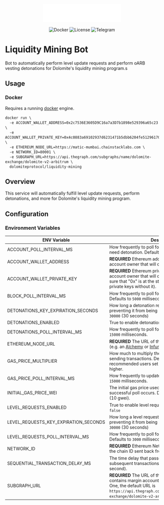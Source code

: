 <p style="text-align: center"><img src="https://github.com/dolomite-exchange/dolomite-margin/raw/master/docs/dolomite-logo.png" width="256" alt="Dolomite Logo" /></p>

<div style="text-align: center">
  <a href='https://hub.docker.com/r/dolomiteprotocol/liquidity-mining-bot' style="text-decoration:none;">
    <img src='https://img.shields.io/badge/docker-container-blue.svg?longCache=true' alt='Docker' />
  </a>
  <a href='https://github.com/dolomite-exchange/liquidity-mining-bot/blob/master/LICENSE' style="text-decoration:none;">
    <img src='https://img.shields.io/github/license/dolomite-exchange/liquidity-mining-bot.svg' alt='License' />
  </a>
  <a href='https://t.me/official' style="text-decoration:none;">
    <img src='https://img.shields.io/badge/chat-on%20telegram-9cf.svg?longCache=true' alt='Telegram' />
  </a>
</div>

# Liquidity Mining Bot

Bot to automatically perform level update requests and perform oARB vesting detonations for Dolomite's liquidity mining
program.s

## Usage

### Docker

Requires a running [docker](https://docker.com) engine.

```
docker run \
  -e ACCOUNT_WALLET_ADDRESS=0x2c7536E3605D9C16a7a3D7b1898e529396a65c23 \
  -e ACCOUNT_WALLET_PRIVATE_KEY=0x4c0883a69102937d6231471b5dbb6204fe5129617082792ae468d01a3f362318 \
  -e ETHEREUM_NODE_URL=https://matic-mumbai.chainstacklabs.com \
  -e NETWORK_ID=80001 \
  -e SUBGRAPH_URL=https://api.thegraph.com/subgraphs/name/dolomite-exchange/dolomite-v2-arbitrum \
  dolomiteprotocol/liquidity-mining
```

## Overview

This service will automatically fulfill level update requests, perform detonations, and more for Dolomite's liquidity
mining program.

## Configuration

### Environment Variables

| ENV Variable                          | Description                                                                                                                                                                                                   |
|---------------------------------------|---------------------------------------------------------------------------------------------------------------------------------------------------------------------------------------------------------------|
| ACCOUNT_POLL_INTERVAL_MS              | How frequently to poll for account positions that need detonation. Defaults to `15000` milliseconds.                                                                                                          |
| ACCOUNT_WALLET_ADDRESS                | **REQUIRED** Ethereum address of the Dolomite account owner that will do the liquidations.                                                                                                                    |
| ACCOUNT_WALLET_PRIVATE_KEY            | **REQUIRED** Ethereum private key the Dolomite account owner that will do the liquidations. Make sure that "0x" is at the start of it (MetaMask exports private keys without it).                             |
| BLOCK_POLL_INTERVAL_MS                | How frequently to poll for the latest block number. Defaults to `5000` milliseconds.                                                                                                                          |
| DETONATIONS_KEY_EXPIRATION_SECONDS    | How long a detonation remains in the cache, preventing it from being resubmitted. Defaults to `30000` (30 seconds)                                                                                            |
| DETONATIONS_ENABLED                   | True to enable detonations. Defaults to `false`                                                                                                                                                               |
| DETONATIONS_POLL_INTERVAL_MS          | How frequently to poll for detonations. Defaults to `15000` milliseconds.                                                                                                                                     |
| ETHEREUM_NODE_URL                     | **REQUIRED** The URL of the Ethereum node to use (e.g. an [Alchemy](https://alchemy.com) or [Infura](https://infura.io/) endpoint).                                                                           |
| GAS_PRICE_MULTIPLIER                  | How much to multiply the `fast` gas price by when sending transactions. Defaults to `1` but it is recommended users set this variable to something higher.                                                    |
| GAS_PRICE_POLL_INTERVAL_MS            | How frequently to update the gas price. Defaults to `15000` milliseconds.                                                                                                                                     |
| INITIAL_GAS_PRICE_WEI                 | The initial gas price used by the bot until the first successful poll occurs. Defaults to `10000000000` wei (10 gwei).                                                                                        |
| LEVEL_REQUESTS_ENABLED                | True to enable level request handling. Defaults to `false`                                                                                                                                                    |
| LEVEL_REQUESTS_KEY_EXPIRATION_SECONDS | How long a level request remains in the cache, preventing it from being resubmitted. Defaults to `30000` (30 seconds)                                                                                         |
| LEVEL_REQUESTS_POLL_INTERVAL_MS       | How frequently to poll for level update requests. Defaults to `3000` milliseconds.                                                                                                                            |
| NETWORK_ID                            | **REQUIRED** Ethereum Network ID. This must match the chain ID sent back from `ETHEREUM_NODE_URL`.                                                                                                            |
| SEQUENTIAL_TRANSACTION_DELAY_MS       | The time delay that passes between sending subsequent transactions. Defaults to `1000` (1 second).                                                                                                            |
| SUBGRAPH_URL                          | **REQUIRED** The URL of the subgraph instance that contains margin account information. For Arbitrum One, the default URL is `https://api.thegraph.com/subgraphs/name/dolomite-exchange/dolomite-v2-arbitrum` |
